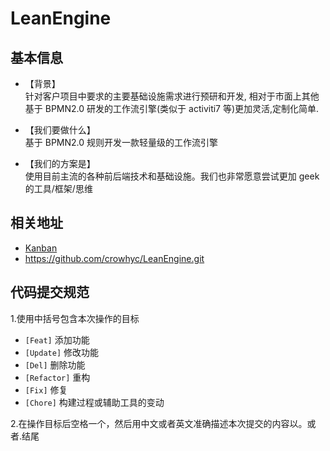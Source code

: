# LeanEngine
## 基本信息
- 【背景】   
针对客户项目中要求的主要基础设施需求进行预研和开发,
相对于市面上其他基于 BPMN2.0 研发的工作流引擎(类似于 activiti7 等)更加灵活,定制化简单.

- 【我们要做什么】   
基于 BPMN2.0 规则开发一款轻量级的工作流引擎

- 【我们的方案是】   
使用目前主流的各种前后端技术和基础设施。我们也非常愿意尝试更加 geek 的工具/框架/思维

## 相关地址
- [Kanban](https://www.teambition.com/project/5e44074c78c0fe0022a10382/tasks/view/all)   
- https://github.com/crowhyc/LeanEngine.git

## 代码提交规范
1.使用中括号包含本次操作的目标

- `[Feat]` 添加功能
- `[Update]` 修改功能
- `[Del]` 删除功能
- `[Refactor]` 重构
- `[Fix]` 修复
- `[Chore]` 构建过程或辅助工具的变动

2.在操作目标后空格一个，然后用中文或者英文准确描述本次提交的内容以。或者.结尾 

